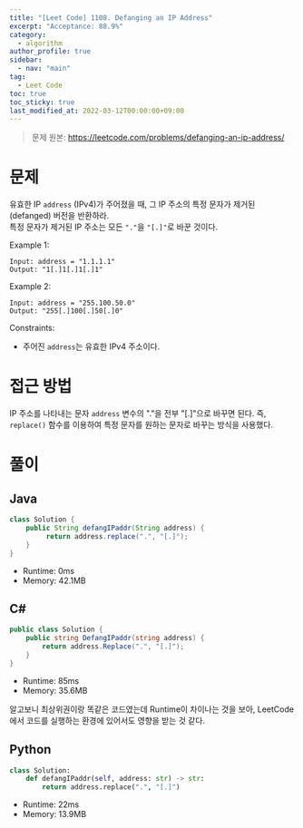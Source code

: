 ```yaml
---
title: "[Leet Code] 1108. Defanging an IP Address"
excerpt: "Acceptance: 88.9%"
category: 
  - algorithm
author_profile: true
sidebar:
  - nav: "main" 
tag:
  - Leet Code
toc: true
toc_sticky: true
last_modified_at: 2022-03-12T00:00:00+09:00
---
```

> 문제 원본: <https://leetcode.com/problems/defanging-an-ip-address/>

# 문제
유효한 IP `address` (IPv4)가 주어졌을 때, 그 IP 주소의 특정 문자가 제거된(defanged) 버전을 반환하라.  
특정 문자가 제거된 IP 주소는 모든 `"."`을 `"[.]"`로 바꾼 것이다.

Example 1:
```
Input: address = "1.1.1.1"
Output: "1[.]1[.]1[.]1"
```

Example 2:
```
Input: address = "255.100.50.0"
Output: "255[.]100[.]50[.]0"
```

Constraints:
- 주어진 `address`는 유효한 IPv4 주소이다.

# 접근 방법
IP 주소를 나타내는 문자 `address` 변수의 "."을 전부 "[.]"으로 바꾸면 된다. 즉, `replace()` 함수를 이용하여 특정 문자를 원하는 문자로 바꾸는 방식을 사용했다.

# 풀이
## Java
```java
class Solution {
    public String defangIPaddr(String address) {
         return address.replace(".", "[.]");
    }
}
```
- Runtime: 0ms
- Memory: 42.1MB

## C#
```csharp
public class Solution {
    public string DefangIPaddr(string address) {
        return address.Replace(".", "[.]");
    }
}
```
- Runtime: 85ms
- Memory: 35.6MB

알고보니 최상위권이랑 똑같은 코드였는데 Runtime이 차이나는 것을 보아, LeetCode에서 코드를 실행하는 환경에 있어서도 영향을 받는 것 같다.

## Python
```python
class Solution:
    def defangIPaddr(self, address: str) -> str:
        return address.replace(".", "[.]")
```
- Runtime: 22ms
- Memory: 13.9MB